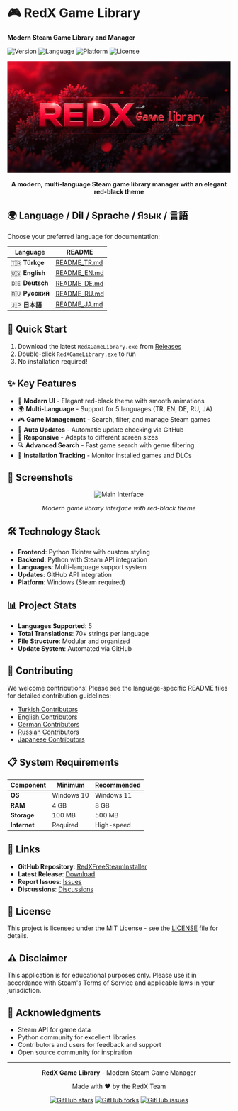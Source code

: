 # 🎮 RedX Game Library

**Modern Steam Game Library and Manager**

![Version](https://img.shields.io/badge/version-v1.7-red)
![Language](https://img.shields.io/badge/language-Python-blue)
![Platform](https://img.shields.io/badge/platform-Windows-lightgrey)
![License](https://img.shields.io/badge/license-MIT-green)

<div align="center">
  <img src="banner.png" alt="RedX Game Library" width="800">
  
  **A modern, multi-language Steam game library manager with an elegant red-black theme**
</div>

## 🌍 Language / Dil / Sprache / Язык / 言語

Choose your preferred language for documentation:

| Language | README |
|----------|--------|
| 🇹🇷 **Türkçe** | [README_TR.md](README_TR.md) |
| 🇺🇸 **English** | [README_EN.md](README_EN.md) |
| 🇩🇪 **Deutsch** | [README_DE.md](README_DE.md) |
| 🇷🇺 **Русский** | [README_RU.md](README_RU.md) |
| 🇯🇵 **日本語** | [README_JA.md](README_JA.md) |

## 🚀 Quick Start

1. Download the latest `RedXGameLibrary.exe` from [Releases](https://github.com/Scriptez1/RedXFreeSteamInstaller/releases/latest)
2. Double-click `RedXGameLibrary.exe` to run
3. No installation required!

## ✨ Key Features

- 🎨 **Modern UI** - Elegant red-black theme with smooth animations
- 🌍 **Multi-Language** - Support for 5 languages (TR, EN, DE, RU, JA)
- 🎮 **Game Management** - Search, filter, and manage Steam games
- 🔧 **Auto Updates** - Automatic update checking via GitHub
- 📱 **Responsive** - Adapts to different screen sizes
- 🔍 **Advanced Search** - Fast game search with genre filtering
- 💾 **Installation Tracking** - Monitor installed games and DLCs

## 📸 Screenshots

<div align="center">
  <img src="https://github.com/user-attachments/assets/e0075560-0eb2-4a4e-9b6b-853f599bf920" alt="Main Interface">
  <p><em>Modern game library interface with red-black theme</em></p>
</div>

## 🛠️ Technology Stack

- **Frontend**: Python Tkinter with custom styling
- **Backend**: Python with Steam API integration
- **Languages**: Multi-language support system
- **Updates**: GitHub API integration
- **Platform**: Windows (Steam required)

## 📊 Project Stats

- **Languages Supported**: 5
- **Total Translations**: 70+ strings per language
- **File Structure**: Modular and organized
- **Update System**: Automated via GitHub

## 🤝 Contributing

We welcome contributions! Please see the language-specific README files for detailed contribution guidelines:

- [Turkish Contributors](README_TR.md#-katkıda-bulunma)
- [English Contributors](README_EN.md#-contributing)
- [German Contributors](README_DE.md#-mitwirken)
- [Russian Contributors](README_RU.md#-участие-в-разработке)
- [Japanese Contributors](README_JA.md#-貢献)

## 📋 System Requirements

| Component | Minimum | Recommended |
|-----------|---------|-------------|
| **OS** | Windows 10 | Windows 11 |
| **RAM** | 4 GB | 8 GB |
| **Storage** | 100 MB | 500 MB |
| **Internet** | Required | High-speed |

## 🔗 Links

- **GitHub Repository**: [RedXFreeSteamInstaller](https://github.com/Scriptez1/RedXFreeSteamInstaller)
- **Latest Release**: [Download](https://github.com/Scriptez1/RedXFreeSteamInstaller/releases/latest)
- **Report Issues**: [Issues](https://github.com/Scriptez1/RedXFreeSteamInstaller/issues)
- **Discussions**: [Discussions](https://github.com/Scriptez1/RedXFreeSteamInstaller/discussions)

## 📄 License

This project is licensed under the MIT License - see the [LICENSE](LICENSE) file for details.

## ⚠️ Disclaimer

This application is for educational purposes only. Please use it in accordance with Steam's Terms of Service and applicable laws in your jurisdiction.

## 🙏 Acknowledgments

- Steam API for game data
- Python community for excellent libraries
- Contributors and users for feedback and support
- Open source community for inspiration

---

<div align="center">
  <p><strong>RedX Game Library</strong> - Modern Steam Game Manager</p>
  <p>Made with ❤️ by the RedX Team</p>
  
  [![GitHub stars](https://img.shields.io/github/stars/Scriptez1/RedXFreeSteamInstaller?style=social)](https://github.com/Scriptez1/RedXFreeSteamInstaller/stargazers)
  [![GitHub forks](https://img.shields.io/github/forks/Scriptez1/RedXFreeSteamInstaller?style=social)](https://github.com/Scriptez1/RedXFreeSteamInstaller/network/members)
  [![GitHub issues](https://img.shields.io/github/issues/Scriptez1/RedXFreeSteamInstaller)](https://github.com/Scriptez1/RedXFreeSteamInstaller/issues)

</div>








